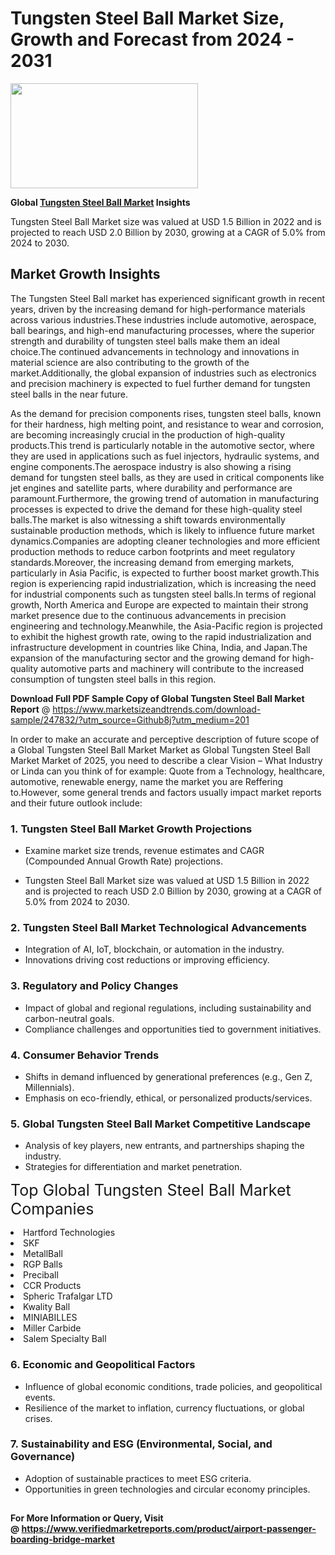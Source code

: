 <H1>Tungsten Steel Ball Market Size, Growth and Forecast from 2024 - 2031</H1><img class="aligncenter size-medium wp-image-584254" src="https://thirdeyenews.in/wp-content/uploads/2024/09/Global-Market-Research-300x168.jpeg" alt="" width="300" height="168" /><p><strong>Global&nbsp;<a href="https://www.marketsizeandtrends.com/download-sample/247832/?utm_source=Github8j?utm_medium=201">Tungsten Steel Ball Market</a> Insights</strong></p><p>Tungsten Steel Ball Market size was valued at USD 1.5 Billion in 2022 and is projected to reach USD 2.0 Billion by 2030, growing at a CAGR of 5.0% from 2024 to 2030.</p><p><h2>Market Growth Insights</h2> <p>The Tungsten Steel Ball market has experienced significant growth in recent years, driven by the increasing demand for high-performance materials across various industries.These industries include automotive, aerospace, ball bearings, and high-end manufacturing processes, where the superior strength and durability of tungsten steel balls make them an ideal choice.The continued advancements in technology and innovations in material science are also contributing to the growth of the market.Additionally, the global expansion of industries such as electronics and precision machinery is expected to fuel further demand for tungsten steel balls in the near future.</p> <p>As the demand for precision components rises, tungsten steel balls, known for their hardness, high melting point, and resistance to wear and corrosion, are becoming increasingly crucial in the production of high-quality products.This trend is particularly notable in the automotive sector, where they are used in applications such as fuel injectors, hydraulic systems, and engine components.The aerospace industry is also showing a rising demand for tungsten steel balls, as they are used in critical components like jet engines and satellite parts, where durability and performance are paramount.Furthermore, the growing trend of automation in manufacturing processes is expected to drive the demand for these high-quality steel balls.The market is also witnessing a shift towards environmentally sustainable production methods, which is likely to influence future market dynamics.Companies are adopting cleaner technologies and more efficient production methods to reduce carbon footprints and meet regulatory standards.Moreover, the increasing demand from emerging markets, particularly in Asia Pacific, is expected to further boost market growth.This region is experiencing rapid industrialization, which is increasing the need for industrial components such as tungsten steel balls.In terms of regional growth, North America and Europe are expected to maintain their strong market presence due to the continuous advancements in precision engineering and technology.Meanwhile, the Asia-Pacific region is projected to exhibit the highest growth rate, owing to the rapid industrialization and infrastructure development in countries like China, India, and Japan.The expansion of the manufacturing sector and the growing demand for high-quality automotive parts and machinery will contribute to the increased consumption of tungsten steel balls in this region.</p> <p><span class=""><strong>Download Full PDF Sample Copy of Global Tungsten Steel Ball Market Report</strong> @ <a href="https://www.marketsizeandtrends.com/download-sample/247832/?utm_source=Github8j?utm_medium=201" target="_blank">https://www.marketsizeandtrends.com/download-sample/247832/?utm_source=Github8j?utm_medium=201</a></span></p><p>In order to make an accurate and perceptive description of future scope of a Global&nbsp;Tungsten Steel Ball Market Market as Global&nbsp;Tungsten Steel Ball Market Market of 2025, you need to describe a clear Vision &ndash; What Industry or Linda can you think of for example: Quote from a Technology, healthcare, automotive, renewable energy, name the market you are Reffering to.However, some general trends and factors usually impact market reports and their future outlook include:</p><h3>1.&nbsp;<strong>Tungsten Steel Ball Market Growth Projections</strong></h3><ul><li>Examine market size trends, revenue estimates and CAGR (Compounded Annual Growth Rate) projections.</li><li><p>Tungsten Steel Ball Market size was valued at USD 1.5 Billion in 2022 and is projected to reach USD 2.0 Billion by 2030, growing at a CAGR of 5.0% from 2024 to 2030.</p></li></ul><h3>2.&nbsp;<strong>Tungsten Steel Ball Market Technological Advancements</strong></h3><ul><li>Integration of AI, IoT, blockchain, or automation in the industry.</li><li>Innovations driving cost reductions or improving efficiency.</li></ul><h3>3.&nbsp;<strong>Regulatory and Policy Changes</strong></h3><ul><li>Impact of global and regional regulations, including sustainability and carbon-neutral goals.</li><li>Compliance challenges and opportunities tied to government initiatives.</li></ul><h3>4.&nbsp;<strong>Consumer Behavior Trends</strong></h3><ul><li>Shifts in demand influenced by generational preferences (e.g., Gen Z, Millennials).</li><li>Emphasis on eco-friendly, ethical, or personalized products/services.</li></ul><h3>5.&nbsp;<strong>Global Tungsten Steel Ball Market Competitive Landscape</strong></h3><ul><li>Analysis of key players, new entrants, and partnerships shaping the industry.</li><li>Strategies for differentiation and market penetration.</li></ul><p data-pm-slice="1 1 []"><span style="color: inherit; font-family: inherit; font-size: 25px;">Top Global Tungsten Steel Ball Market Companies</span></p><div class="" data-test-id=""><p><li>Hartford Technologies</li><li> SKF</li><li> MetallBall</li><li> RGP Balls</li><li> Preciball</li><li> CCR Products</li><li> Spheric Trafalgar LTD</li><li> Kwality Ball</li><li> MINIABILLES</li><li> Miller Carbide</li><li> Salem Specialty Ball</li></p></div><h3>6.&nbsp;<strong>Economic and Geopolitical Factors</strong></h3><ul><li>Influence of global economic conditions, trade policies, and geopolitical events.</li><li>Resilience of the market to inflation, currency fluctuations, or global crises.</li></ul><h3>7.&nbsp;<strong>Sustainability and ESG (Environmental, Social, and Governance)</strong></h3><ul><li>Adoption of sustainable practices to meet ESG criteria.</li><li>Opportunities in green technologies and circular economy principles.</li></ul><h2><strong style="font-size: 14px;">For More Information or Query, Visit @&nbsp;</strong><a style="background-color: #ffffff; font-size: 14px;" href="https://www.marketsizeandtrends.com/report/tungsten-steel-ball-market/" target="_blank">https://www.verifiedmarketreports.com/product/airport-passenger-boarding-bridge-market</a></h2>